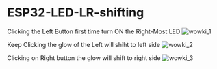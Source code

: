 # ESP32-LED-LR-shifting
Clicking the Left Button first time turn ON the Right-Most LED
![wowki_1](https://github.com/Mitter99/ESP32-LED-LR-shifting/assets/66559374/f0a1b14a-a556-4725-aa84-151972e2865f)

Keep Clicking the glow of the Left will shiht to left side
![wowki_2](https://github.com/Mitter99/ESP32-LED-LR-shifting/assets/66559374/b31eb5a2-a075-4ea6-8d7b-b1d7b7b0e63f)

Clicking on Right button the glow will shift to right side
![wowki_3](https://github.com/Mitter99/ESP32-LED-LR-shifting/assets/66559374/2440b352-c32d-4488-a870-c9571e331b05)
